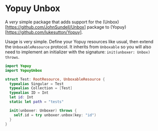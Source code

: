 # Yopuy Unbox

A _very_ simple package that adds support for the (Unbox)[https://github.com/JohnSundell/Unbox] package to (Yopuy)[https://github.com/lukesutton/Yopuy].

Usage is very simple. Define your Yopuy resources like usual, then extend the `UnboxableResource` protocol. It inherits from `Unboxable` so you will also need to implement an initializer with the signature: `init(unboxer: Unbox) throws`.

```swift
import Yopuy
import YopuyUnbox

struct Test: RootResource, UnboxableResource {
  typealias Singular = Test
  typealias Collection = [Test]
  typealias ID = Int
  let id: Int
  static let path = "tests"

  init(unboxer: Unboxer) throws {
    self.id = try unboxer.unbox(key: "id")
  }
}
```
